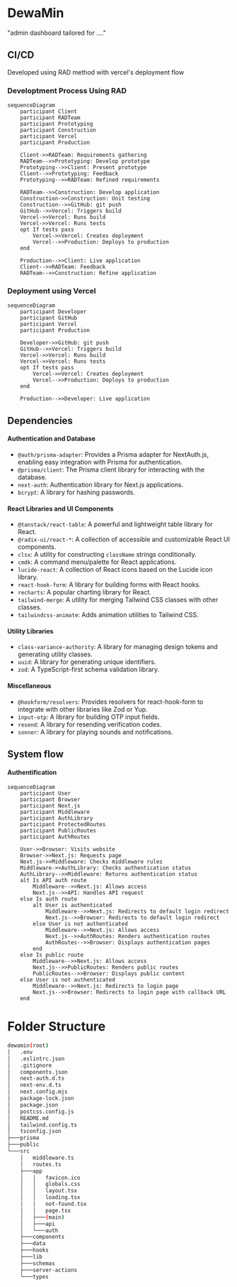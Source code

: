 # DewaMin

"admin dashboard tailored for ...."

## CI/CD

Developed using RAD method with vercel's deployment flow

### Developtment Process Using RAD

```mermaid
sequenceDiagram
    participant Client
    participant RADTeam
    participant Prototyping
    participant Construction
    participant Vercel
    participant Production

    Client->>RADTeam: Requirements gathering
    RADTeam-->>Prototyping: Develop prototype
    Prototyping-->>Client: Present prototype
    Client-->>Prototyping: Feedback
    Prototyping-->>RADTeam: Refined requirements

    RADTeam-->>Construction: Develop application
    Construction->>Construction: Unit testing
    Construction-->>GitHub: git push
    GitHub-->>Vercel: Triggers build
    Vercel->>Vercel: Runs build
    Vercel->>Vercel: Runs tests
    opt If tests pass
        Vercel->>Vercel: Creates deployment
        Vercel-->>Production: Deploys to production
    end

    Production-->>Client: Live application
    Client-->>RADTeam: Feedback
    RADTeam-->>Construction: Refine application
```

### Deployment using Vercel

```mermaid
sequenceDiagram
    participant Developer
    participant GitHub
    participant Vercel
    participant Production

    Developer->>GitHub: git push
    GitHub-->>Vercel: Triggers build
    Vercel->>Vercel: Runs build
    Vercel->>Vercel: Runs tests
    opt If tests pass
        Vercel->>Vercel: Creates deployment
        Vercel-->>Production: Deploys to production
    end

    Production-->>Developer: Live application
```

## Dependencies

#### Authentication and Database

- `@auth/prisma-adapter`: Provides a Prisma adapter for NextAuth.js, enabling easy integration with Prisma for authentication.
- `@prisma/client`: The Prisma client library for interacting with the database.
- `next-auth`: Authentication library for Next.js applications.
- `bcrypt`: A library for hashing passwords.

#### React Libraries and UI Components

- `@tanstack/react-table`: A powerful and lightweight table library for React.
- `@radix-ui/react-*`: A collection of accessible and customizable React UI components.
- `clsx`: A utility for constructing `className` strings conditionally.
- `cmdk`: A command menu/palette for React applications.
- `lucide-react`: A collection of React icons based on the Lucide icon library.
- `react-hook-form`: A library for building forms with React hooks.
- `recharts`: A popular charting library for React.
- `tailwind-merge`: A utility for merging Tailwind CSS classes with other classes.
- `tailwindcss-animate`: Adds animation utilities to Tailwind CSS.

#### Utility Libraries

- `class-variance-authority`: A library for managing design tokens and generating utility classes.
- `uuid`: A library for generating unique identifiers.
- `zod`: A TypeScript-first schema validation library.

#### Miscellaneous

- `@hookform/resolvers`: Provides resolvers for react-hook-form to integrate with other libraries like Zod or Yup.
- `input-otp`: A library for building OTP input fields.
- `resend`: A library for resending verification codes.
- `sonner`: A library for playing sounds and notifications.

## System flow

#### Authentification

```mermaid
sequenceDiagram
    participant User
    participant Browser
    participant Next.js
    participant Middleware
    participant AuthLibrary
    participant ProtectedRoutes
    participant PublicRoutes
    participant AuthRoutes

    User->>Browser: Visits website
    Browser->>Next.js: Requests page
    Next.js->>Middleware: Checks middleware rules
    Middleware->>AuthLibrary: Checks authentication status
    AuthLibrary-->>Middleware: Returns authentication status
    alt Is API auth route
        Middleware-->>Next.js: Allows access
        Next.js-->>API: Handles API request
    else Is auth route
        alt User is authenticated
            Middleware-->>Next.js: Redirects to default login redirect
            Next.js-->>Browser: Redirects to default login redirect
        else User is not authenticated
            Middleware-->>Next.js: Allows access
            Next.js-->>AuthRoutes: Renders authentication routes
            AuthRoutes-->>Browser: Displays authentication pages
        end
    else Is public route
        Middleware-->>Next.js: Allows access
        Next.js-->>PublicRoutes: Renders public routes
        PublicRoutes-->>Browser: Displays public content
    else User is not authenticated
        Middleware-->>Next.js: Redirects to login page
        Next.js-->>Browser: Redirects to login page with callback URL
    end
```

# Folder Structure

```bash
dewamin(root)
│   .env
│   .eslintrc.json
│   .gitignore
│   components.json
│   next-auth.d.ts
│   next-env.d.ts
│   next.config.mjs
│   package-lock.json
│   package.json
│   postcss.config.js
│   README.md
│   tailwind.config.ts
│   tsconfig.json
├───prisma
├───public
└───src
    │   middleware.ts
    │   routes.ts
    ├───app
    │   │   favicon.ico
    │   │   globals.css
    │   │   layout.tsx
    │   │   loading.tsx
    │   │   not-found.tsx
    │   │   page.tsx
    │   ├───(main)
    │   ├───api
    │   └───auth
    ├───components
    ├───data
    ├───hooks
    ├───lib
    ├───schemas
    ├───server-actions
    └───types
```
